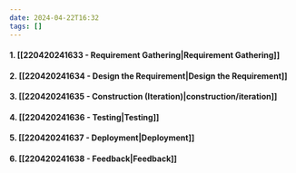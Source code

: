 ```yaml
---
date: 2024-04-22T16:32
tags: []
---
```

#### 1. [[220420241633 - Requirement Gathering|Requirement Gathering]]
#### 2. [[220420241634 - Design the Requirement|Design the Requirement]]
#### 3. [[220420241635 - Construction (Iteration)|construction/iteration]]
#### 4. [[220420241636 - Testing|Testing]]
#### 5. [[220420241637 - Deployment|Deployment]]
#### 6. [[220420241638 - Feedback|Feedback]]


